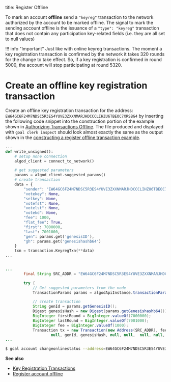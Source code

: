 title: Register Offline

To mark an account **offline** send a `"keyreg"` transaction to the network authorized by the account to be marked offline. The signal to mark the sending account offline is the issuance of a `"type": "keyreg"` transaction that does not contain any participation key-related fields (i.e. they are all set to null values)

!!! info "Important"
	Just like with online keyreg transactions. The moment a key registration transaction is confirmed by the network it takes 320 rounds for the change to take effect. So, if a key registration is confirmed in round 5000, the account will stop participating at round 5320.

# Create an offline key registration transaction

Create an offline key registration transaction for the address: `EW64GC6F24M7NDSC5R3ES4YUVE3ZXXNMARJHDCCCLIHZU6TBEOC7XRSBG4` by inserting the following code snippet into the construction portion of the example shown in [Authorizing Transactions Offline](../../feature-guides/offline_transactions.md#unsigned-transaction-file-operations). The file produced and displayed with `goal clerk inspect` should look almost exactly the same as the output shown in the [constructing a register offline transaction example](../../feature-guides/transactions.md#register-account-offline). 


```python tab="Python"
...
def write_unsigned():
    # setup none connection
    algod_client = connect_to_network()

    # get suggested parameters
    params = algod_client.suggested_params()
    # create transaction
    data = {
        "sender": "EW64GC6F24M7NDSC5R3ES4YUVE3ZXXNMARJHDCCCLIHZU6TBEOC7XRSBG4",
        "votekey": None,
        "selkey": None,
        "votefst": None,
        "votelst": None,
        "votekd": None,
        "fee": 1000,
        "flat_fee": True,
        "first": 7000000,
        "last": 7001000,
        "gen": params.get('genesisID'),
        "gh": params.get('genesishashb64')
    }
    txn = transaction.KeyregTxn(**data)
...
```

```java tab="Java"

...
        final String SRC_ADDR = "EW64GC6F24M7NDSC5R3ES4YUVE3ZXXNMARJHDCCCLIHZU6TBEOC7XRSBG4";

        try {
            // Get suggested parameters from the node
            TransactionParams params = algodApiInstance.transactionParams();

            // create transaction
            String genId = params.getGenesisID();
            Digest genesisHash = new Digest(params.getGenesishashb64());
            BigInteger firstRound = BigInteger.valueOf(7000000);
            BigInteger lastRound = BigInteger.valueOf(7001000);
            BigInteger fee = BigInteger.valueOf(1000);
            Transaction tx = new Transaction(new Address(SRC_ADDR), fee, firstRound, lastRound,
                    null, genId, genesisHash, null, null,  null, null, null);
...
```

```zsh tab="goal"
$ goal account changeonlinestatus --address=EW64GC6F24M7NDSC5R3ES4YUVE3ZXXNMARJHDCCCLIHZU6TBEOC7XRSBG4 --fee=1000 --firstvalid=7000000 --lastvalid=7001000 --online=false --txfile=offline.txn
```

**See also**
- [Key Registration Transactions](../../feature-guides/transactions.md#key-registration-transaction)
- [Register account offline](../../feature-guides/transactions.md#register-account-offline)
